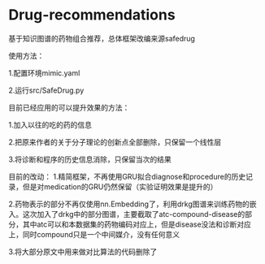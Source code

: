 # Drug-recommendations
基于知识图谱的药物组合推荐，总体框架改编来源safedrug

使用方法：

1.配置环境mimic.yaml

2.运行src/SafeDrug.py


目前已经应用的可以提升效果的方法：

1.加入以往的吃的药的信息

2.把原来作者的关于分子理论的创新点全部删除，只保留一个线性层

3.将诊断和程序的历史信息消除，只保留当次的结果

目前的改动：
1.精简框架，不再使用GRU拟合diagnose和procedure的历史记录，但是对medication的GRU仍然保留（实验证明效果是提升的）

2.药物表示的部分不再仅使用nn.Embedding了，利用drkg图谱来训练药物的嵌入。这次加入了drkg中的部分图谱，主要截取了atc-compound-disease的部分，其中atc可以和本数据集的药物编码对应上，但是disease没法和诊断对应上，同时compound只是一个中间媒介，没有任何意义

3.将大部分原文中用来做对比算法的代码删除了
